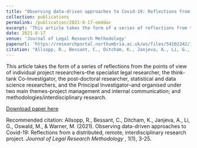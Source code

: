 ```yaml
---
title: "Observing data-driven approaches to Covid-19: Reflections from a distributed, remote, interdisciplinary research project"
collection: publications
permalink: /publication/2021-8-17-omddac
excerpt: 'This article takes the form of a series of reflections from the points of view of individual project researchers–the specialist legal researcher, the think-tank Co-Investigator, the post-doctoral researcher, statistical and data science researchers, and the Principal Investigator–and organised under two main themes-project management and internal communication; and methodologies/interdisciplinary research. '
date: 2021-8-17
venue: 'Journal of Legal Research Methodology'
paperurl: 'https://researchportal.northumbria.ac.uk/ws/files/54102242/1160_Article_Text_3708_1_10_20210706.pdf'
citation: "Allsopp, R., Bessant, C., Ditcham, K., Janjeva, A., Li, G., Oswald, M., & Warner, M. (2021). Observing data-driven approaches to Covid-19: Reflections from a distributed, remote, interdisciplinary research project. <i> Journal of Legal Research Methodology </i>, 1(1), 3-25."
---
```

 This article takes the form of a series of reflections from the points of view of individual project researchers–the specialist legal researcher, the think-tank Co-Investigator, the post-doctoral researcher, statistical and data science researchers, and the Principal Investigator–and organised under two main themes-project management and internal communication; and methodologies/interdisciplinary research. 

[Download paper here](https://researchportal.northumbria.ac.uk/ws/files/54102242/1160_Article_Text_3708_1_10_20210706.pdf)

Recommended citation: Allsopp, R., Bessant, C., Ditcham, K., Janjeva, A., Li, G., Oswald, M., & Warner, M. (2021). Observing data-driven approaches to Covid-19: Reflections from a distributed, remote, interdisciplinary research project. <i> Journal of Legal Research Methodology </i>, 1(1), 3-25.